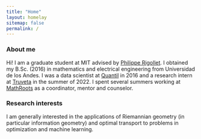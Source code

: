```yaml
---
title: "Home"
layout: homelay
sitemap: false
permalink: /
---
```


### About me

Hi! I am a graduate student at MIT advised by <a href="https://math.mit.edu/~rigollet/">Philippe Rigollet</a>. I obtained my B.Sc. (2016) in mathematics and electrical engineering from Universidad de los Andes. I was a data scientist at <a href="https://quantil.co/en/">Quantil</a> in 2016 and a research intern at <a href="https://www.truveta.com/">Truveta</a> in the summer of 2022. I spent several summers working at <a href="http://mathroots.mit.edu/">MathRoots</a> as a coordinator, mentor and counselor.


### Research interests

I am generally interested in the applications of Riemannian geometry (in particular information geometry) and optimal transport to problems in optimization and machine learning.
